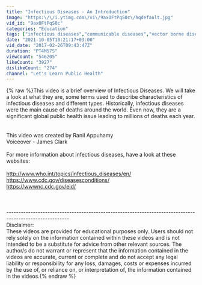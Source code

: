 ```yaml
---
title: "Infectious Diseases - An Introduction"
image: "https:\/\/i.ytimg.com\/vi\/9axOFtPqS0c\/hqdefault.jpg"
vid_id: "9axOFtPqS0c"
categories: "Education"
tags: ["infectious diseases","communicable diseases","vector borne diseases"]
date: "2021-10-05T18:21:17+03:00"
vid_date: "2017-02-26T09:43:47Z"
duration: "PT4M57S"
viewcount: "546205"
likeCount: "3927"
dislikeCount: "274"
channel: "Let's Learn Public Health"
---
```

{% raw %}This video is a brief overview of Infectious Diseases. We will take a look at what they are, some terms used to describe characteristics of infectious diseases and different types. Historically, infectious diseases were the main cause of deaths around the world. Even now, they are a significant global public health issue leading to millions of deaths each year.<br /><br /><br />This video was created by Ranil Appuhamy<br />Voiceover - James Clark<br /><br />For more information about infectious diseases, have a look at these websites:<br /><br /><a rel="nofollow" target="blank" href="http://www.who.int/topics/infectious_diseases/en/">http://www.who.int/topics/infectious_diseases/en/</a><br /><a rel="nofollow" target="blank" href="https://www.cdc.gov/diseasesconditions/">https://www.cdc.gov/diseasesconditions/</a> <br /><a rel="nofollow" target="blank" href="https://wwwnc.cdc.gov/eid/">https://wwwnc.cdc.gov/eid/</a> <br /><br /><br /><br />--------------------------------------------------------------------------------------------------------<br />Disclaimer:<br />These videos are provided for educational purposes only. Users should not rely solely on the information contained within these videos and is not intended to be a substitute for advice from other relevant sources. The author/s do not warrant or represent that the information contained in the videos are accurate, current or complete and do not accept any legal liability or responsibility for any loss, damages, costs or expenses incurred by the use of, or reliance on, or interpretation of, the information contained in the videos.{% endraw %}
